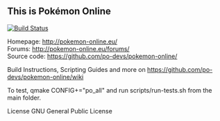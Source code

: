 This is Pokémon Online
----------------------
[![Build Status](https://travis-ci.org/po-devs/pokemon-online.png)](https://travis-ci.org/po-devs/pokemon-online)

Homepage: http://pokemon-online.eu/  
Forums: http://pokemon-online.eu/forums/  
Source code: https://github.com/po-devs/pokemon-online/  

Build Instructions, Scripting Guides and more on https://github.com/po-devs/pokemon-online/wiki

To test, qmake CONFIG+="po_all" and run scripts/run-tests.sh from the main folder.

License GNU General Public License
